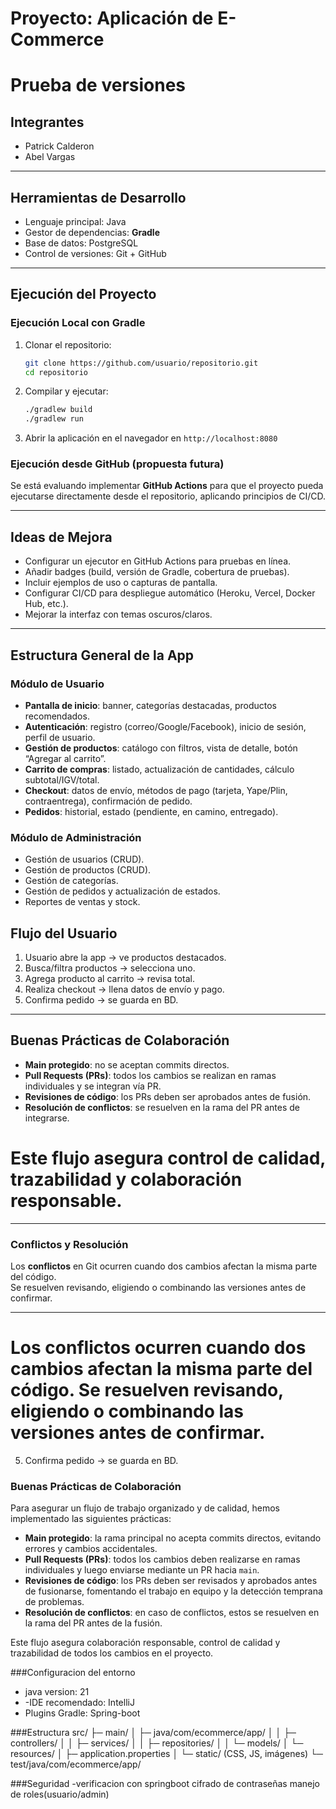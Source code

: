 # Proyecto: Aplicación de E-Commerce

# Prueba de versiones

## Integrantes

* Patrick Calderon
* Abel Vargas

---

## Herramientas de Desarrollo

* Lenguaje principal: Java
* Gestor de dependencias: **Gradle**
* Base de datos: PostgreSQL 
* Control de versiones: Git + GitHub

---

## Ejecución del Proyecto

### Ejecución Local con Gradle

1. Clonar el repositorio:

   ```bash
   git clone https://github.com/usuario/repositorio.git
   cd repositorio
   ```
2. Compilar y ejecutar:

   ```bash
   ./gradlew build
   ./gradlew run
   ```
3. Abrir la aplicación en el navegador en `http://localhost:8080`

### Ejecución desde GitHub (propuesta futura)

Se está evaluando implementar **GitHub Actions** para que el proyecto pueda ejecutarse directamente desde el repositorio, aplicando principios de CI/CD.

---

## Ideas de Mejora

* Configurar un ejecutor en GitHub Actions para pruebas en línea.
* Añadir badges (build, versión de Gradle, cobertura de pruebas).
* Incluir ejemplos de uso o capturas de pantalla.
* Configurar CI/CD para despliegue automático (Heroku, Vercel, Docker Hub, etc.).
* Mejorar la interfaz con temas oscuros/claros.
  
---

## Estructura General de la App

### Módulo de Usuario

* **Pantalla de inicio**: banner, categorías destacadas, productos recomendados.
* **Autenticación**: registro (correo/Google/Facebook), inicio de sesión, perfil de usuario.
* **Gestión de productos**: catálogo con filtros, vista de detalle, botón “Agregar al carrito”.
* **Carrito de compras**: listado, actualización de cantidades, cálculo subtotal/IGV/total.
* **Checkout**: datos de envío, métodos de pago (tarjeta, Yape/Plin, contraentrega), confirmación de pedido.
* **Pedidos**: historial, estado (pendiente, en camino, entregado).

### Módulo de Administración

* Gestión de usuarios (CRUD).
* Gestión de productos (CRUD).
* Gestión de categorías.
* Gestión de pedidos y actualización de estados.
* Reportes de ventas y stock.

## Flujo del Usuario

1. Usuario abre la app → ve productos destacados.
2. Busca/filtra productos → selecciona uno.
3. Agrega producto al carrito → revisa total.
4. Realiza checkout → llena datos de envío y pago.
5. Confirma pedido → se guarda en BD.

---

## Buenas Prácticas de Colaboración

* **Main protegido**: no se aceptan commits directos.
* **Pull Requests (PRs)**: todos los cambios se realizan en ramas individuales y se integran vía PR.
* **Revisiones de código**: los PRs deben ser aprobados antes de fusión.
* **Resolución de conflictos**: se resuelven en la rama del PR antes de integrarse.


Este flujo asegura control de calidad, trazabilidad y colaboración responsable.
=======
---


### Conflictos y Resolución
Los **conflictos** en Git ocurren cuando dos cambios afectan la misma parte del código.  
Se resuelven revisando, eligiendo o combinando las versiones antes de confirmar.


---

Los **conflictos** ocurren cuando dos cambios afectan la misma parte del código.
Se resuelven revisando, eligiendo o combinando las versiones antes de confirmar.
=======
5. Confirma pedido → se guarda en BD.


### Buenas Prácticas de Colaboración

Para asegurar un flujo de trabajo organizado y de calidad, hemos implementado las siguientes prácticas:

- **Main protegido**: la rama principal no acepta commits directos, evitando errores y cambios accidentales.  
- **Pull Requests (PRs)**: todos los cambios deben realizarse en ramas individuales y luego enviarse mediante un PR hacia `main`.  
- **Revisiones de código**: los PRs deben ser revisados y aprobados antes de fusionarse, fomentando el trabajo en equipo y la detección temprana de problemas.  
- **Resolución de conflictos**: en caso de conflictos, estos se resuelven en la rama del PR antes de la fusión.  

Este flujo asegura colaboración responsable, control de calidad y trazabilidad de todos los cambios en el proyecto.



###Configuracion del entorno
- java version: 21
- -IDE recomendado: IntelliJ
- Plugins Gradle: Spring-boot

###Estructura 
src/
 ├─ main/
 │   ├─ java/com/ecommerce/app/
 │   │   ├─ controllers/
 │   │   ├─ services/
 │   │   ├─ repositories/
 │   │   └─ models/
 │   └─ resources/
 │       ├─ application.properties
 │       └─ static/ (CSS, JS, imágenes)
 └─ test/java/com/ecommerce/app/

###Seguridad
-verificacion con springboot
cifrado de contraseñas
manejo de roles(usuario/admin)

